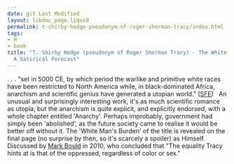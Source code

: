 ```yaml
---
date: git Last Modified
layout: libdoc_page.liquid
permalink: t-shirby-hodge-pseudonym-of-roger-sherman-tracy/index.html
tags:
- H
- book
title: "T. Shirby Hodge (pseudonym of Roger Sherman Tracy) - The White Man's Burden.
  A Satirical Forecast"
---
```


. . . "set in 5000 CE, by which  period the warlike and primitive white races have been restricted to North  America while, in black-dominated Africa, anarchism and scientific genius have  generated a utopian world." (<a href="http://www.sf-encyclopedia.com/Entry/hodge_t_shirby">SFE</a>)
 
An unusual and surprisingly interesting work,  it's as much scientific romance as utopia, but the anarchism is quite explicit,  and explicitly endorsed, with a whole chapter entitled 'Anarchy'. Perhaps  improbably, government had simply been 'abolished', as the future society came  to realise it would be better off without it. The 'White Man's Burden' of the  title is revealed on the final page (no surprise by then, so it's scarcely a  spoiler) as Himself.
 
Discussed by <a href="biblio.htm#Bould">Mark Bould</a> in  2010, who concluded that "The equality Tracy hints at is that of the oppressed,  regardless of color or sex."